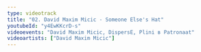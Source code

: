 ```yaml
---
type: videotrack
title: "02. David Maxim Micic - Someone Else's Hat"
youtubeId: "y4EwKKcrD-s"
videoevents: "David Maxim Micic, DispersE, Plini в Patronaat"
videoartists: ["David Maxim Micic"]
---
```

